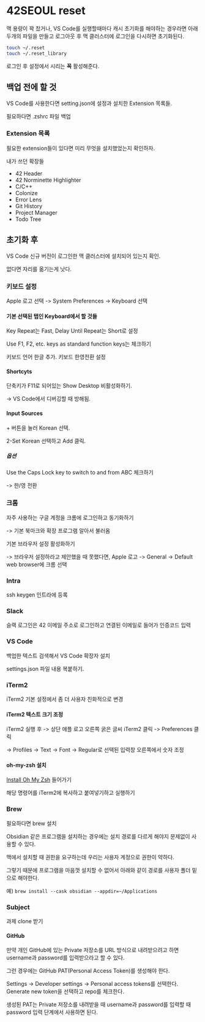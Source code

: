 # 42SEOUL reset

맥 용량이 꽉 찼거나, VS Code를 실행할때마다 캐시 초기화를 해야하는 경우라면 아래 두개의 파일을 만들고 로그아웃 후 맥 클러스터에 로그인을 다시하면 초기화된다.

```bash
touch ~/.reset
touch ~/.reset_library
```

로그인 후 설정에서 시리는 **꼭** 활성해준다.

## 백업 전에 할 것

VS Code를 사용한다면 setting.json에 설정과 설치한 Extension 목록들.

필요하다면 .zshrc 파일 백업

### Extension 목록
필요한 extension들이 있다면 미리 무엇을 설치했었는지 확인하자.

내가 쓰던 확장들
- 42 Header
- 42 Norminette Highlighter
- C/C++
- Colonize
- Error Lens
- Git History
- Project Manager
- Todo Tree

## 초기화 후

VS Code 신규 버전이 로그인한 맥 클러스터에 설치되어 있는지 확인.

없다면 자리를 옮기는게 낫다.

### 키보드 설정
Apple 로고 선택 -> System Preferences -> Keyboard 선택

#### 기본 선택된 탭인 Keyboard에서 할 것들
Key Repeat는 Fast, Delay Until Repeat는 Short로 설정

Use F1, F2, etc. keys as standard function keys는 체크하기

키보드 언어 한글 추가. 키보드 한영전환 설정

#### Shortcyts
단축키가 F11로 되어있는 Show Desktop 비활성화하기.

-> VS Code에서 디버깅할 때 방해됨.

#### Input Sources
\+ 버튼을 눌러 Korean 선택.

2-Set Korean 선택하고 Add 클릭.

##### 옵션
Use the Caps Lock key to switch to and from ABC 체크하기

-> 한/영 전환

### 크롬
자주 사용하는 구글 계정을 크롬에 로그인하고 동기화하기

-> 기본 북마크와 확장 프로그램 알아서 불러옴

기본 브라우저 설정 활성화하기

-> 브라우저 설정하라고 제안했을 때 못했다면, Apple 로고 -> General -> Default web browser에 크롬 선택

### Intra
ssh keygen 인트라에 등록

### Slack
슬랙 로그인은 42 이메일 주소로 로그인하고 연결된 이메일로 들어가 인증코드 입력

### VS Code
백업한 텍스트 검색해서 VS Code 확장자 설치

settings.json 파일 내용 복붙하기.

### iTerm2
iTerm2 기본 설정에서 좀 더 사용자 친화적으로 변경

#### iTerm2 텍스트 크기 조정
iTerm2 실행 후 -> 상단 애플 로고 오른쪽 굵은 글씨 iTerm2 클릭 -> Preferences 클릭

-> Profiles -> Text -> Font -> Regular로 선택된 입력창 오른쪽에서 숫자 조정

#### oh-my-zsh 설치
[Install Oh My Zsh](https://ohmyz.sh/#install) 들어가기

해당 명령어를 iTerm2에 복사하고 붙여넣기하고 실행하기

### Brew
필요하다면 brew 설치

Obsidian 같은 프로그램을 설치하는 경우에는 설치 경로를 다르게 해야지 문제없이 사용할 수 있다.

맥에서 설치할 때 권한을 요구하는데 우리는 사용자 계정으로 권한이 약하다.

그렇기 때문에 프로그램을 마음껏 설치할 수 없어서 아래와 같이 경로를 사용자 폴더 밑으로 해야한다.

예) `brew install --cask obsidian --appdir=~/Applications`

### Subject
과제 clone 받기

#### GitHub
만약 개인 GitHub에 있는 Private 저장소를 URL 방식으로 내려받으려고 하면 username과 password를 입력받으라고 할 수 있다.

그런 경우에는 GitHub PAT(Personal Access Token)를 생성해야 한다.

Settings -> Developer settings -> Personal access tokens를 선택한다.
Generate new token을 선택하고 repo를 체크한다.

생성된 PAT는 Private 저장소를 내려받을 때 username과 password를 입력할 때 password 입력 단계에서 사용하면 된다.
